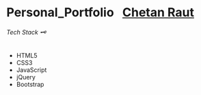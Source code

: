 # Personal_Portfolio &nbsp; <a href="https://github.com/Chetan-Raut/Chetan_Portfolio/">Chetan Raut</a>



<h6>Tech Stack 🗝 </h6>

<ul>
<li> HTML5 </li>
<li> CSS3 </li>
<li> JavaScript </li>
<li> jQuery </li>
<li> Bootstrap </li>
</ul>